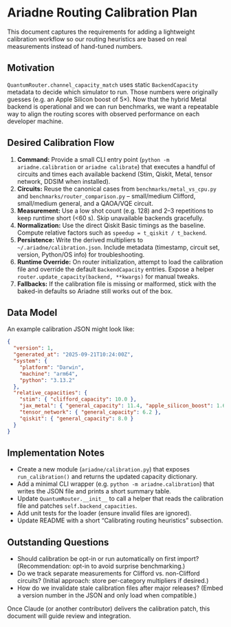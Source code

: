 # Ariadne Routing Calibration Plan

This document captures the requirements for adding a lightweight calibration workflow so our routing heuristics are based on real measurements instead of hand-tuned numbers.

## Motivation

`QuantumRouter.channel_capacity_match` uses static `BackendCapacity` metadata to decide which simulator to run. Those numbers were originally guesses (e.g. an Apple Silicon boost of 5×). Now that the hybrid Metal backend is operational and we can run benchmarks, we want a repeatable way to align the routing scores with observed performance on each developer machine.

## Desired Calibration Flow

1. **Command:** Provide a small CLI entry point (`python -m ariadne.calibration` or `ariadne calibrate`) that executes a handful of circuits and times each available backend (Stim, Qiskit, Metal, tensor network, DDSIM when installed).
2. **Circuits:** Reuse the canonical cases from `benchmarks/metal_vs_cpu.py` and `benchmarks/router_comparison.py` – small/medium Clifford, small/medium general, and a QAOA/VQE circuit.
3. **Measurement:** Use a low shot count (e.g. 128) and 2–3 repetitions to keep runtime short (<60 s). Skip unavailable backends gracefully.
4. **Normalization:** Use the direct Qiskit Basic timings as the baseline. Compute relative factors such as `speedup = t_qiskit / t_backend`.
5. **Persistence:** Write the derived multipliers to `~/.ariadne/calibration.json`. Include metadata (timestamp, circuit set, version, Python/OS info) for troubleshooting.
6. **Runtime Override:** On router initialization, attempt to load the calibration file and override the default `BackendCapacity` entries. Expose a helper `router.update_capacity(backend, **kwargs)` for manual tweaks.
7. **Fallbacks:** If the calibration file is missing or malformed, stick with the baked-in defaults so Ariadne still works out of the box.

## Data Model

An example calibration JSON might look like:

```json
{
  "version": 1,
  "generated_at": "2025-09-21T10:24:00Z",
  "system": {
    "platform": "Darwin",
    "machine": "arm64",
    "python": "3.13.2"
  },
  "relative_capacities": {
    "stim": { "clifford_capacity": 10.0 },
    "jax_metal": { "general_capacity": 11.4, "apple_silicon_boost": 1.6 },
    "tensor_network": { "general_capacity": 6.2 },
    "qiskit": { "general_capacity": 8.0 }
  }
}
```

## Implementation Notes

- Create a new module (`ariadne/calibration.py`) that exposes `run_calibration()` and returns the updated capacity dictionary.
- Add a minimal CLI wrapper (e.g. `python -m ariadne.calibration`) that writes the JSON file and prints a short summary table.
- Update `QuantumRouter.__init__` to call a helper that reads the calibration file and patches `self.backend_capacities`.
- Add unit tests for the loader (ensure invalid files are ignored).
- Update README with a short “Calibrating routing heuristics” subsection.

## Outstanding Questions

- Should calibration be opt-in or run automatically on first import? (Recommendation: opt-in to avoid surprise benchmarking.)
- Do we track separate measurements for Clifford vs. non-Clifford circuits? (Initial approach: store per-category multipliers if desired.)
- How do we invalidate stale calibration files after major releases? (Embed a version number in the JSON and only load when compatible.)

Once Claude (or another contributor) delivers the calibration patch, this document will guide review and integration.
